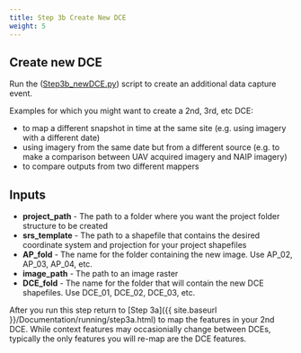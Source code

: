 ```yaml
---
title: Step 3b Create New DCE
weight: 5
---
```


## Create new DCE

Run the ([Step3b_newDCE.py](https://github.com/Riverscapes/inundation/blob/master/STEP3b_newDCE.py)) script to create an additional data capture event. 

Examples for which you might want to create a 2nd, 3rd, etc DCE:
- to map a different snapshot in time at the same site (e.g. using imagery with a different date)
- using imagery from the same date but from a different source (e.g. to make a comparison between UAV acquired imagery and NAIP imagery)
- to compare outputs from two different mappers

## Inputs
- **project_path** - The path to a folder where you want the project folder structure to be created
- **srs_template** - The path to a shapefile that contains the desired coordinate system and projection for your project shapefiles
- **AP_fold** - The name for the folder containing the new image. Use AP_02, AP_03, AP_04, etc.
- **image_path** - The path to an image raster  
- **DCE_fold** - The name for the folder that will contain the new DCE shapefiles. Use DCE_01, DCE_02, DCE_03, etc.

After you run this step return to [Step 3a]({{ site.baseurl }}/Documentation/running/step3a.html) to map the features in your 2nd DCE. While context features may occasionially change between DCEs, typically the only features you will re-map are the DCE features.

